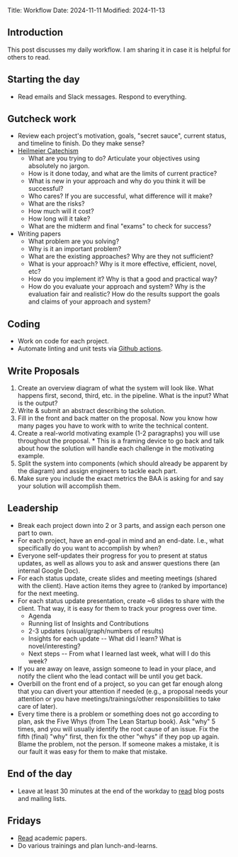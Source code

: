 Title: Workflow
Date: 2024-11-11
Modified: 2024-11-13

## Introduction

This post discusses my daily workflow. I am sharing it in case it is helpful for others to read.

## Starting the day

* Read emails and Slack messages. Respond to everything.

## Gutcheck work

* Review each project's motivation, goals, "secret sauce", current status, and timeline to finish. Do they make sense?
* [Heilmeier Catechism](https://www.darpa.mil/work-with-us/heilmeier-catechism)
    * What are you trying to do? Articulate your objectives using absolutely no jargon.
    * How is it done today, and what are the limits of current practice?
    * What is new in your approach and why do you think it will be successful?
    * Who cares? If you are successful, what difference will it make?
    * What are the risks?
    * How much will it cost?
    * How long will it take?
    * What are the midterm and final "exams" to check for success?
* Writing papers
    * What problem are you solving?
    * Why is it an important problem?
    * What are the existing approaches? Why are they not sufficient?
    * What is your approach? Why is it more effective, efficient, novel, etc?
    * How do you implement it? Why is that a good and practical way?
    * How do you evaluate your approach and system? Why is the evaluation fair and realistic? How do the results support the goals and claims of your approach and system?

## Coding

* Work on code for each project.
* Automate linting and unit tests via [Github actions](https://github.com/features/actions).

## Write Proposals

  1. Create an overview diagram of what the system will look like. What happens first, second, third, etc. in the pipeline. What is the input? What is the output?
  1. Write & submit an abstract describing the solution.
  1. Fill in the front and back matter on the proposal. Now you know how many pages you have to work with to write the technical content.
  1. Create a real-world motivating example (1-2 paragraphs) you will use throughout the proposal.
    * This is a framing device to go back and talk about how the solution will handle each challenge in the motivating example.
  1. Split the system into components (which should already be apparent by the diagram) and assign engineers to tackle each part.
  1. Make sure you include the exact metrics the BAA is asking for and say your solution will accomplish them.

## Leadership

* Break each project down into 2 or 3 parts, and assign each person one part to own.
* For each project, have an end-goal in mind and an end-date. I.e., what specifically do you want to accomplish by when?
* Everyone self-updates their progress for you to present at status updates, as well as allows you to ask and answer questions there (an internal Google Doc).
* For each status update, create slides and meeting meetings (shared with the client). Have action items they agree to (ranked by importance) for the next meeting.
* For each status update presentation, create ~6 slides to share with the client. That way, it is easy for them to track your progress over time.
    * Agenda
    * Running list of Insights and Contributions
    * 2-3 updates (visual/graph/numbers of results)
    * Insights for each update -- What did I learn? What is novel/interesting?
    * Next steps -- From what I learned last week, what will I do this week?
* If you are away on leave, assign someone to lead in your place, and notify the client who the lead contact will be until you get back.
* Overbill on the front end of a project, so you can get far enough along that you can divert your attention if needed (e.g., a proposal needs your attention or you have meetings/trainings/other responsibilities to take care of later).
* Every time there is a problem or something does not go according to plan, ask the Five Whys (from The Lean Startup book). Ask "why" 5 times, and you will usually identify the root cause of an issue. Fix the fifth (final) "why" first, then fix the other "whys" if they pop up again. Blame the problem, not the person. If someone makes a mistake, it is our fault it was easy for them to make that mistake.

## End of the day

* Leave at least 30 minutes at the end of the workday to [read](http://www.evandowning.com/suggested-reads.html) blog posts and mailing lists.

## Fridays

* [Read](http://www.evandowning.com/suggested-reads.htm) academic papers.
* Do various trainings and plan lunch-and-learns.
